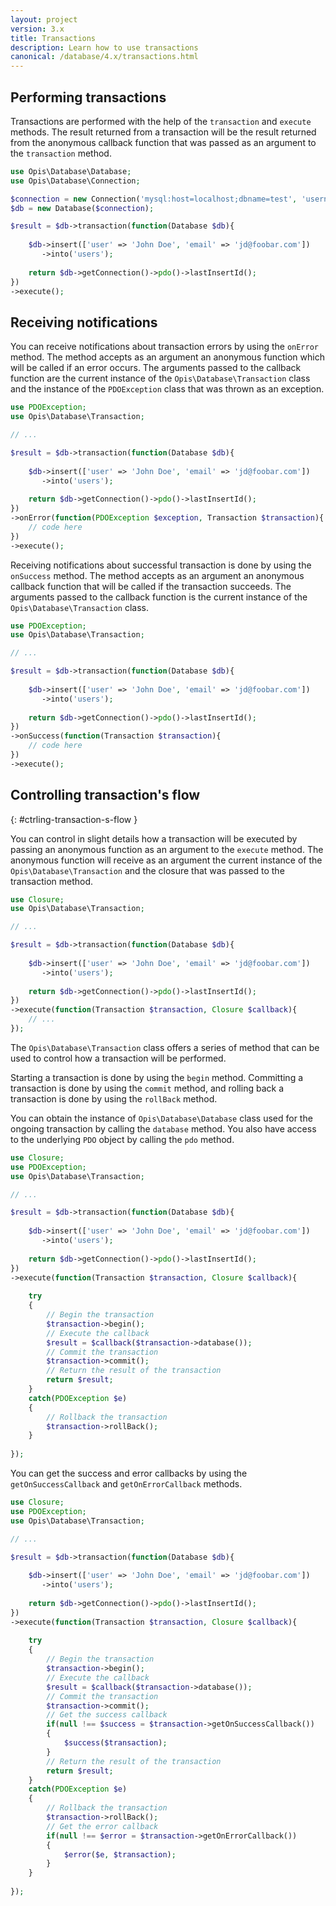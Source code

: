 ```yaml
---
layout: project
version: 3.x
title: Transactions
description: Learn how to use transactions
canonical: /database/4.x/transactions.html
---
```


## Performing transactions

Transactions are performed with the help of the `transaction` and `execute` methods. 
The result returned from a transaction will be the result returned from the anonymous callback function
that was passed as an argument to the `transaction` method.

```php
use Opis\Database\Database;
use Opis\Database\Connection;

$connection = new Connection('mysql:host=localhost;dbname=test', 'username', 'password');
$db = new Database($connection);

$result = $db->transaction(function(Database $db){
    
    $db->insert(['user' => 'John Doe', 'email' => 'jd@foobar.com'])
       ->into('users');
       
    return $db->getConnection()->pdo()->lastInsertId();
})
->execute();
```

## Receiving notifications

You can receive notifications about transaction errors by using the `onError` method. 
The method accepts as an argument an anonymous function which will be called if an error occurs. 
The arguments passed to the callback function are the current instance of the `Opis\Database\Transaction` 
class and the instance of the `PDOException` class that was thrown as an exception.

```php
use PDOException;
use Opis\Database\Transaction;

// ...

$result = $db->transaction(function(Database $db){
    
    $db->insert(['user' => 'John Doe', 'email' => 'jd@foobar.com'])
       ->into('users');
       
    return $db->getConnection()->pdo()->lastInsertId();
})
->onError(function(PDOException $exception, Transaction $transaction){
    // code here
})
->execute();
```

Receiving notifications about successful transaction is done by using the `onSuccess` method. 
The method accepts as an argument an anonymous callback function that will be called if the transaction succeeds.
The arguments passed to the callback function is the current instance of the `Opis\Database\Transaction` class.

```php
use PDOException;
use Opis\Database\Transaction;

// ...

$result = $db->transaction(function(Database $db){
    
    $db->insert(['user' => 'John Doe', 'email' => 'jd@foobar.com'])
       ->into('users');
       
    return $db->getConnection()->pdo()->lastInsertId();
})
->onSuccess(function(Transaction $transaction){
    // code here
})
->execute();
```

## Controlling transaction's flow 
{: #ctrling-transaction-s-flow }

You can control in slight details how a transaction will be executed by passing 
an anonymous function as an argument to the `execute` method. 
The anonymous function will receive as an argument the current instance of the 
`Opis\Database\Transaction` and the closure that was passed to the transaction method.

```php
use Closure;
use Opis\Database\Transaction;

// ...

$result = $db->transaction(function(Database $db){
    
    $db->insert(['user' => 'John Doe', 'email' => 'jd@foobar.com'])
       ->into('users');
       
    return $db->getConnection()->pdo()->lastInsertId();
})
->execute(function(Transaction $transaction, Closure $callback){
    // ...
});
```

The `Opis\Database\Transaction` class offers a series of method that can be used to control 
how a transaction will be performed.

Starting a transaction is done by using the `begin` method. 
Committing a transaction is done by using the `commit` method, and rolling back 
a transaction is done by using the `rollBack` method.

You can obtain the instance of `Opis\Database\Database` class used for the ongoing transaction 
by calling the `database` method. 
You also have access to the underlying `PDO` object by calling the `pdo` method.

```php
use Closure;
use PDOException;
use Opis\Database\Transaction;

// ...

$result = $db->transaction(function(Database $db){
    
    $db->insert(['user' => 'John Doe', 'email' => 'jd@foobar.com'])
       ->into('users');
       
    return $db->getConnection()->pdo()->lastInsertId();
})
->execute(function(Transaction $transaction, Closure $callback){
    
    try
    {
        // Begin the transaction
        $transaction->begin();
        // Execute the callback
        $result = $callback($transaction->database());
        // Commit the transaction
        $transaction->commit();
        // Return the result of the transaction
        return $result;
    }
    catch(PDOException $e)
    {
        // Rollback the transaction
        $transaction->rollBack();
    }
    
});
```

You can get the success and error callbacks by using the `getOnSuccessCallback` and `getOnErrorCallback` methods.

```php
use Closure;
use PDOException;
use Opis\Database\Transaction;

// ...

$result = $db->transaction(function(Database $db){
    
    $db->insert(['user' => 'John Doe', 'email' => 'jd@foobar.com'])
       ->into('users');
       
    return $db->getConnection()->pdo()->lastInsertId();
})
->execute(function(Transaction $transaction, Closure $callback){
    
    try
    {
        // Begin the transaction
        $transaction->begin();
        // Execute the callback
        $result = $callback($transaction->database());
        // Commit the transaction
        $transaction->commit();
        // Get the success callback
        if(null !== $success = $transaction->getOnSuccessCallback())
        {
            $success($transaction);
        }
        // Return the result of the transaction
        return $result;
    }
    catch(PDOException $e)
    {
        // Rollback the transaction
        $transaction->rollBack();
        // Get the error callback
        if(null !== $error = $transaction->getOnErrorCallback())
        {
            $error($e, $transaction);
        }
    }
    
});
```
